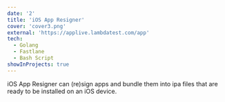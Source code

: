 ```yaml
---
date: '2'
title: 'iOS App Resigner'
cover: 'cover3.png'
external: 'https://applive.lambdatest.com/app'
tech:
  - Golang
  - Fastlane
  - Bash Script
showInProjects: true
---
```


iOS App Resigner can (re)sign apps and bundle them into ipa files that are ready to be installed on an iOS device.

